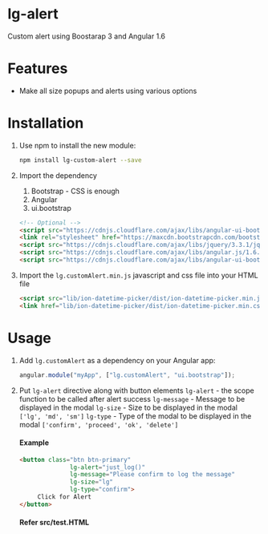 # lg-alert

Custom alert using Boostarap 3 and Angular 1.6

# Features

- Make all size popups and alerts using various options

# Installation

1. Use npm to install the new module:

    ```bash
    npm install lg-custom-alert --save
    ```
2. Import the dependency

    1. Bootstrap - CSS is enough
    2. Angular
    3. ui.bootstrap

    ```html
    <!-- Optional -->
    <script src="https://cdnjs.cloudflare.com/ajax/libs/angular-ui-bootstrap/2.5.0/ui-bootstrap.min.js" charset="utf-8"></script>
    <link rel="stylesheet" href="https://maxcdn.bootstrapcdn.com/bootstrap/3.3.7/css/bootstrap.min.css">
    <script src="https://cdnjs.cloudflare.com/ajax/libs/jquery/3.3.1/jquery.min.js" charset="utf-8"></script>
    <script src="https://cdnjs.cloudflare.com/ajax/libs/angular.js/1.6.5/angular.min.js" charset="utf-8"></script>
    <script src="https://cdnjs.cloudflare.com/ajax/libs/angular-ui-bootstrap/2.5.0/ui-bootstrap-tpls.js"></script>
    ```


3. Import the `lg.customAlert.min.js` javascript and css file into your HTML file

    ```html
    <script src="lib/ion-datetime-picker/dist/ion-datetime-picker.min.js"></script>
    <link href="lib/ion-datetime-picker/dist/ion-datetime-picker.min.css" rel="stylesheet">
    ```

# Usage

  1. Add `lg.customAlert` as a dependency on your Angular app:

      ```javascript
      angular.module("myApp", ["lg.customAlert", "ui.bootstrap"]);
      ```

  2. Put `lg-alert` directive along with button elements
      `lg-alert`    - the scope function to be called after alert success
      `lg-message`  - Message to be displayed in the modal
      `lg-size`     - Size to be displayed in the modal `['lg', 'md', 'sm']`
      `lg-type`     - Type of the modal to be displayed in the modal `['confirm', 'proceed', 'ok', 'delete']`

      #### Example
      ```html
      <button class="btn btn-primary"
                    lg-alert="just_log()"
                    lg-message="Please confirm to log the message"
                    lg-size="lg"
                    lg-type="confirm">
           Click for Alert
      </button>
      ```
      #### Refer src/test.HTML
